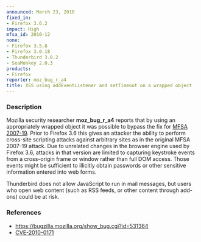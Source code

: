 ```yaml
---
announced: March 23, 2010
fixed_in:
- Firefox 3.6.2
impact: High
mfsa_id: 2010-12
none:
- Firefox 3.5.8
- Firefox 3.0.18
- Thunderbird 3.0.2
- SeaMonkey 2.0.3
products:
- Firefox
reporter: moz_bug_r_a4
title: XSS using addEventListener and setTimeout on a wrapped object
---
```


<h3>Description</h3>

<p>Mozilla security researcher <strong>moz_bug_r_a4</strong> reports that
by using an appropriately wrapped object it was possible to bypass the fix
for <a href="http://www.mozilla.org/security/announce/2007/mfsa2007-19.html">
MFSA 2007-19</a>. Prior to Firefox 3.6 this gives an attacker the ability
to perform cross-site scripting attacks against arbitrary sites as in the
original MFSA 2007-19 attack. Due to unrelated changes in the browser engine
used by Firefox 3.6, attacks in that version are limited to capturing keystroke
events from a cross-origin frame or window rather than full DOM access.
Those events might be sufficient to illicitly obtain passwords
or other sensitive information entered into web forms.
</p>

<p class="note">Thunderbird does not allow JavaScript to run in mail
messages, but users who open web content (such as RSS feeds, or other
content through add-ons) could be at risk.
</p>

<h3>References</h3>

<ul>
  <li><a href="https://bugzilla.mozilla.org/show_bug.cgi?id=531364">https://bugzilla.mozilla.org/show_bug.cgi?id=531364</a></li>
  <li><a class="ex-ref" href="http://cve.mitre.org/cgi-bin/cvename.cgi?name=CVE-2010-0171">CVE-2010-0171</a></li>
</ul>




